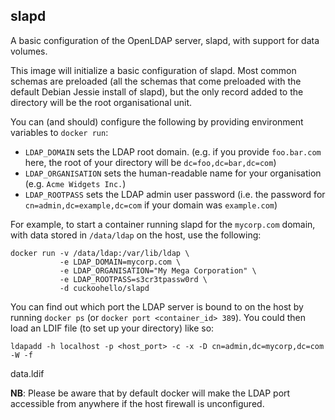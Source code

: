 ## slapd

A basic configuration of the OpenLDAP server, slapd, with support for data
volumes.

This image will initialize a basic configuration of slapd. Most common schemas
are preloaded (all the schemas that come preloaded with the default Debian
Jessie install of slapd), but the only record added to the directory will be
the root organisational unit.

You can (and should) configure the following by providing environment variables
to `docker run`:

- `LDAP_DOMAIN` sets the LDAP root domain. (e.g. if you provide `foo.bar.com`
  here, the root of your directory will be `dc=foo,dc=bar,dc=com`)
- `LDAP_ORGANISATION` sets the human-readable name for your organisation (e.g.
  `Acme Widgets Inc.`)
- `LDAP_ROOTPASS` sets the LDAP admin user password (i.e. the password for
  `cn=admin,dc=example,dc=com` if your domain was `example.com`)

For example, to start a container running slapd for the `mycorp.com` domain,
with data stored in `/data/ldap` on the host, use the following:

    docker run -v /data/ldap:/var/lib/ldap \
               -e LDAP_DOMAIN=mycorp.com \
               -e LDAP_ORGANISATION="My Mega Corporation" \
               -e LDAP_ROOTPASS=s3cr3tpassw0rd \
               -d cuckoohello/slapd

You can find out which port the LDAP server is bound to on the host by running
`docker ps` (or `docker port <container_id> 389`). You could then load an LDIF
file (to set up your directory) like so:

    ldapadd -h localhost -p <host_port> -c -x -D cn=admin,dc=mycorp,dc=com -W -f
data.ldif

**NB**: Please be aware that by default docker will make the LDAP port
accessible from anywhere if the host firewall is unconfigured.
